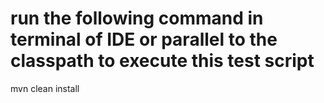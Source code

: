 # run the following command in terminal of IDE or parallel to the classpath to execute this test script
mvn clean install 
